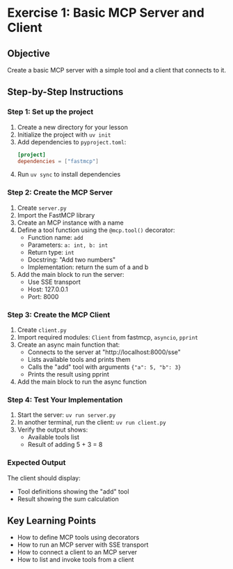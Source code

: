 # Exercise 1: Basic MCP Server and Client

## Objective
Create a basic MCP server with a simple tool and a client that connects to it.

## Step-by-Step Instructions

### Step 1: Set up the project
1. Create a new directory for your lesson
2. Initialize the project with `uv init`
3. Add dependencies to `pyproject.toml`:
   ```toml
   [project]
   dependencies = ["fastmcp"]
   ```
4. Run `uv sync` to install dependencies

### Step 2: Create the MCP Server
1. Create `server.py`
2. Import the FastMCP library
3. Create an MCP instance with a name
4. Define a tool function using the `@mcp.tool()` decorator:
   - Function name: `add`
   - Parameters: `a: int, b: int`
   - Return type: `int`
   - Docstring: "Add two numbers"
   - Implementation: return the sum of a and b
5. Add the main block to run the server:
   - Use SSE transport
   - Host: 127.0.0.1
   - Port: 8000

### Step 3: Create the MCP Client
1. Create `client.py`
2. Import required modules: `Client` from fastmcp, `asyncio`, `pprint`
3. Create an async main function that:
   - Connects to the server at "http://localhost:8000/sse"
   - Lists available tools and prints them
   - Calls the "add" tool with arguments `{"a": 5, "b": 3}`
   - Prints the result using pprint
4. Add the main block to run the async function

### Step 4: Test Your Implementation
1. Start the server: `uv run server.py`
2. In another terminal, run the client: `uv run client.py`
3. Verify the output shows:
   - Available tools list
   - Result of adding 5 + 3 = 8

### Expected Output
The client should display:
- Tool definitions showing the "add" tool
- Result showing the sum calculation

## Key Learning Points
- How to define MCP tools using decorators
- How to run an MCP server with SSE transport
- How to connect a client to an MCP server
- How to list and invoke tools from a client